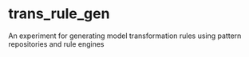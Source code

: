 trans_rule_gen
==============

An experiment for generating model transformation rules using pattern repositories and rule engines